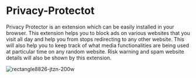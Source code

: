 # Privacy-Protectot
Privacy Protector is an extension which can be easily installed in your browser. This extension helps you to block ads on various websites that you visit all day and help you from stops redirecting to any other website.
This will also help you to keep track of what media functionalities are being used at particular time on any random website. 
Risk warning and spam website details will also be shown by this extension.

![rectangle8826-jtzn-200w](https://user-images.githubusercontent.com/92054448/193564222-15060974-701f-4efe-b1eb-3a8b1fcaffd3.png)
